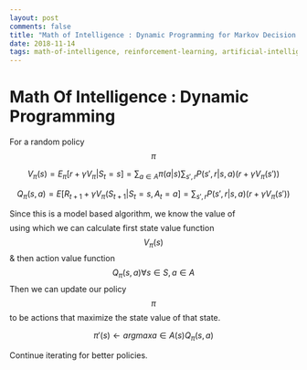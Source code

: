 ```yaml
---
layout: post
comments: false
title: "Math of Intelligence : Dynamic Programming for Markov Decision Process"
date: 2018-11-14
tags: math-of-intelligence, reinforcement-learning, artificial-intelligence
---
```


# Math Of Intelligence : Dynamic Programming

For a random policy $$ \pi $$

$$
\begin{equation}
V_{\pi}(s) = E_{\pi} [r+ \gamma V_{\pi} | S_{t} = s]
= \sum_{a \in A} \pi (a|s) \sum_{s', r} P(s', r | s,a)(r+\gamma V_{\pi}(s'))
\end{equation}
$$

$$
\begin{equation}
Q_{\pi}(s,a) = E[R_{t+1} + \gamma V_{\pi}(S_{t+1} | S_{t} = s, A_{t} = a]
= \sum_{s', r} P(s', r | s,a)(r+\gamma V_{\pi}(s'))
\end{equation}
$$

Since this is a model based algorithm, we know the value of $$ $$ using which we can calculate first state value function $$V_{\pi}(s)$$ & then action value function $$ Q_{\pi}(s,a) \forall s \in S, a \in A$$ Then we can update our policy $$\pi$$ to be actions that maximize the state value of that state.

$$
\pi'(s) \leftarrow argmax a \in A(s) Q_{\pi}(s,a)
$$

Continue iterating for better policies.
